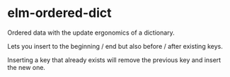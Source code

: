 # elm-ordered-dict

Ordered data with the update ergonomics of a dictionary.

Lets you insert to the beginning / end but also before / after existing keys.

Inserting a key that already exists will remove the previous key
and insert the new one.